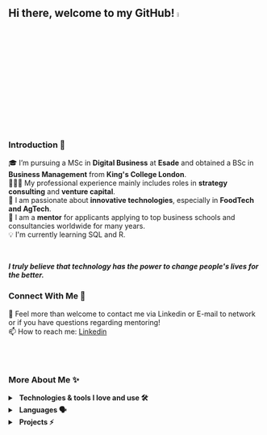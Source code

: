 ## Hi there, welcome to my GitHub!   <a href="https://www.gautamkrishnar.com/"><img src="https://media.giphy.com/media/hvRJCLFzcasrR4ia7z/giphy.gif" width="5%"></a>





<br/>


### Introduction 🚀
🎓 I’m pursuing a MSc in **Digital Business** at **Esade** and obtained a BSc in **Business Management** from **King's College London**. </br>
👨🏼‍💻 My professional experience mainly includes roles in **strategy consulting** and **venture capital**. </br>
🌱 I am passionate about **innovative technologies**, especially in **FoodTech and AgTech**. </br>
🤝 I am a **mentor** for applicants applying to top business schools and consultancies worldwide for many years. </br>
💡 I'm currently learning SQL and R. </br>

</br>
   
 **<i>I truly believe that technology has the power to change people's lives for the better.</i>**

### Connect With Me 🔗
💬 Feel more than welcome to contact me via Linkedin or E-mail to network or if you have questions regarding mentoring! </br>
📫 How to reach me: [Linkedin](https://www.linkedin.com/in/alexander-hoellinger/)


</br></br>

### More About Me ✨
<details>
  <summary><b>&nbsp;&nbsp;Technologies & tools I love and use 🛠️&nbsp</b></summary>
  <br/>
  
1) **SQL & R** (6-month Google Data Analytics Professional Certificate)
2) **Python** (90-hour Data Analytics Course by Le Wagon)
3) **HTML & CSS** (30-hour Web Dev Course by Le Wagon)
4) Excel, Tableau, Power BI, Cognos, SPSS (professional experience)

</details> 


<details>
  <summary><b>&nbsp;&nbsp;Languages 🗣️&nbsp</b></summary>
  <br/>
  
1) German 🇩🇪/🇦🇹
2) English 🇬🇧
3) Spanish 🇪🇸

</details> 

<details>
  <summary><b>&nbsp;&nbsp;Projects ⚡&nbsp</b></summary>
  <br/>
  
1) FoodTech startup's website - [Local Grow](https://localgrowfarm.carrd.co) - development within 48-hr bootcamp by King's Entrepreneur Institute
2) Local Grow's [App](https://debonair-butter-2631.glideapp.io)
3) Many more to come

</details> 
